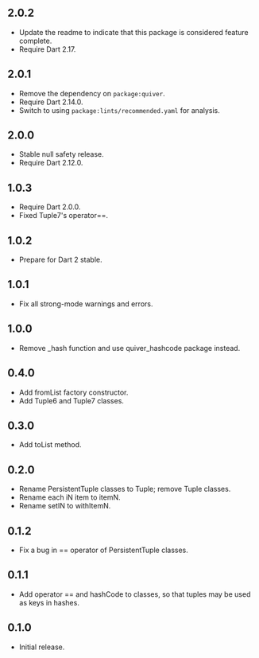 ## 2.0.2

- Update the readme to indicate that this package is considered feature
  complete.
- Require Dart 2.17.

## 2.0.1

- Remove the dependency on `package:quiver`.
- Require Dart 2.14.0.
- Switch to using `package:lints/recommended.yaml` for analysis.

## 2.0.0

- Stable null safety release.
- Require Dart 2.12.0.

## 1.0.3

- Require Dart 2.0.0.
- Fixed Tuple7's operator==.

## 1.0.2

- Prepare for Dart 2 stable.

## 1.0.1

- Fix all strong-mode warnings and errors.

## 1.0.0

- Remove \_hash function and use quiver_hashcode package instead.

## 0.4.0

- Add fromList factory constructor.
- Add Tuple6 and Tuple7 classes.

## 0.3.0

- Add toList method.

## 0.2.0

- Rename PersistentTuple classes to Tuple; remove Tuple classes.
- Rename each iN item to itemN.
- Rename setIN to withItemN.

## 0.1.2

- Fix a bug in == operator of PersistentTuple classes.

## 0.1.1

- Add operator == and hashCode to classes, so that tuples may be used as
  keys in hashes.

## 0.1.0

- Initial release.

